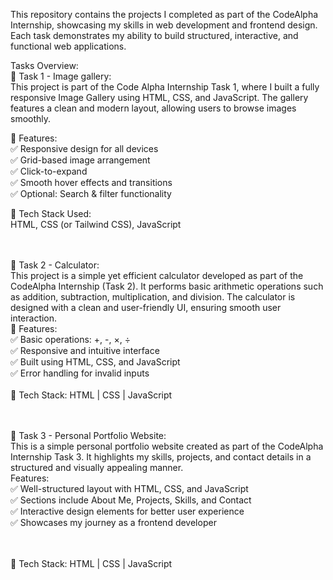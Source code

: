 This repository contains the projects I completed as part of the CodeAlpha Internship, showcasing my skills in web development and frontend design. Each task demonstrates my ability to build structured, interactive, and functional web applications.

Tasks Overview: <br>
🔹 Task 1 - Image gallery: <br>
This project is part of the Code Alpha Internship Task 1, where I built a fully responsive Image Gallery using HTML, CSS, and JavaScript. The gallery features a clean and modern layout, allowing users to browse images smoothly. <br>

🔹 Features: <br>
✅ Responsive design for all devices <br>
✅ Grid-based image arrangement <br>
✅ Click-to-expand <br>
✅ Smooth hover effects and transitions <br>
✅ Optional: Search & filter functionality <br>

🔹 Tech Stack Used: <br>
HTML, CSS (or Tailwind CSS), JavaScript <br> <br><br>

🔹 Task 2 - Calculator: <br>
This project is a simple yet efficient calculator developed as part of the CodeAlpha Internship (Task 2). It performs basic arithmetic operations such as addition, subtraction, multiplication, and division. The calculator is designed with a clean and user-friendly UI, ensuring smooth user interaction.
 <br>
🔹 Features: <br>
✅ Basic operations: +, -, ×, ÷ <br>
✅ Responsive and intuitive interface <br>
✅ Built using HTML, CSS, and JavaScript <br>
✅ Error handling for invalid inputs <br>
 <br>
🔹 Tech Stack: HTML | CSS | JavaScript <br> <br><br>

🔹 Task 3 - Personal Portfolio Website: <br>
This is a simple personal portfolio website created as part of the CodeAlpha Internship Task 3. It highlights my skills, projects, and contact details in a structured and visually appealing manner.
 <br>
Features: <br>
✅ Well-structured layout with HTML, CSS, and JavaScript <br>
✅ Sections include About Me, Projects, Skills, and Contact <br>
✅ Interactive design elements for better user experience <br>
✅ Showcases my journey as a frontend developer <br>
 <br> <br>

🔹 Tech Stack: HTML | CSS | JavaScript 
